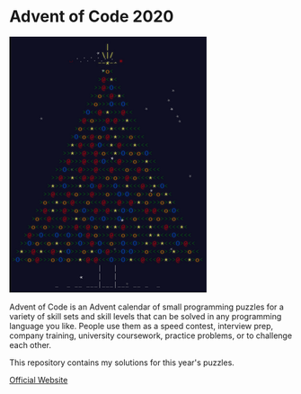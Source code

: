# Advent of Code 2020

![Advent of Code](https://raw.githubusercontent.com/VasileiosGeladaris/AdventOfCode2020/main/logo.png)

Advent of Code is an Advent calendar of small programming puzzles for a variety of skill sets and skill levels that can be solved in any programming language you like. People use them as a speed contest, interview prep, company training, university coursework, practice problems, or to challenge each other.

This repository contains my solutions for this year's puzzles.

[Official Website](https://adventofcode.com/2020)
